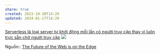 ```yaml
---
share: true
created: 2023-10-30T14:29
updated: 2024-01-17T14:29
---
```


[Serverless là loại server tự khởi động mỗi lần có người truy cập thay vì luôn trực sẵn chờ người truy cập](./Serverless%20l%C3%A0%20lo%E1%BA%A1i%20server%20t%E1%BB%B1%20kh%E1%BB%9Fi%20%C4%91%E1%BB%99ng%20m%E1%BB%97i%20l%E1%BA%A7n%20c%C3%B3%20ng%C6%B0%E1%BB%9Di%20truy%20c%E1%BA%ADp%20thay%20v%C3%AC%20lu%C3%B4n%20tr%E1%BB%B1c%20s%E1%BA%B5n%20ch%E1%BB%9D%20ng%C6%B0%E1%BB%9Di%20truy%20c%E1%BA%ADp.md) 
![](https://deno.com/blog/the-future-of-web-is-on-the-edge/cdn-and-serverless.png) 

Nguồn:: [The Future of the Web is on the Edge](https://deno.com/blog/the-future-of-web-is-on-the-edge "The Future of the Web is on the Edge")